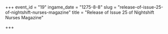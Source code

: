 +++
event_id = "19"
ingame_date = "1275-8-8"
slug = "release-of-issue-25-of-nightshift-nurses-magazine"
title = "Release of Issue 25 of Nightshift Nurses Magazine"

+++


